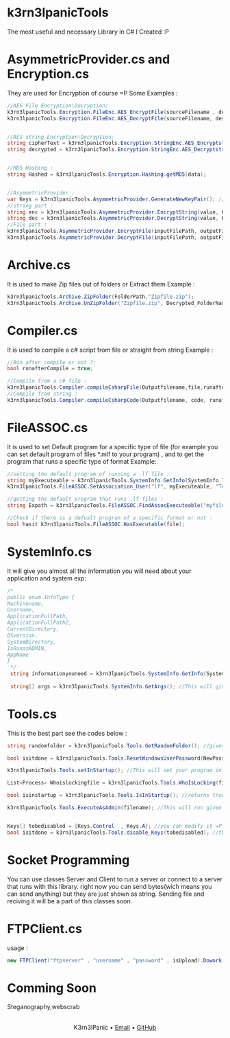# k3rn3lpanicTools
 The most useful and necessary Library in C# I Created :P

# AsymmetricProvider.cs and Encryption.cs
They are used for Encryption of course =P
Some Examples : 
```C#
//AES File Encryption\Decryption:
k3rn3lpanicTools.Encryption.FileEnc.AES_EncryptFile(sourceFilename , destinationFilename , password , iterations);
k3rn3lpanicTools.Encryption.FileEnc.AES_DecryptFile(sourceFilename, destinationFilename, password, iterations);


//AES string Encryption\Decryption:
string cipherText = k3rn3lpanicTools.Encryption.StringEnc.AES_Encryptstr(clearText, password);
string decrypted = k3rn3lpanicTools.Encryption.StringEnc.AES_Decryptstr(cipherText, password);


//MD5 Hashing :
string Hashed = k3rn3lpanicTools.Encryption.Hashing.getMD5(data);


//AsymmetricProvider :
var Keys = k3rn3lpanicTools.AsymmetricProvider.GenerateNewKeyPair(); //Creates a Key Pair for encryption
//string part :
string enc = k3rn3lpanicTools.AsymmetricProvider.EncryptString(value, Keys.PublicKey);
string dec = k3rn3lpanicTools.AsymmetricProvider.DecryptString(value, Keys.PrivateKey);
//File part :
k3rn3lpanicTools.AsymmetricProvider.EncryptFile(inputFilePath, outputFilePath, Keys.PublicKey);
k3rn3lpanicTools.AsymmetricProvider.DecryptFile(inputFilePath, outputFilePath, Keys.PrivateKey);
```

# Archive.cs
It is used to make Zip files out of folders or Extract them
Example :
```C#
k3rn3lpanicTools.Archive.ZipFolder(FolderPath,"Zipfile.zip");
k3rn3lpanicTools.Archive.UnZipFolder("Zipfile.zip", Decrypted_FolderName);
```

# Compiler.cs
It is used to compile a c# script from file or straight from string
Example :
```C#
//Run after compile or not ?:
bool runafterCompile = true;

//Compile from a c# file : 
k3rn3lpanicTools.Compiler.compileCsharpFile(Outputfilename,file,runafterCompile);
//Compile from string : 
k3rn3lpanicTools.Compiler.compileCsharpCode(Outputfilename, code, runafterCompile);
```
# FileASSOC.cs
It is used to set Default program for a specific type of file (for example you can set default program of files \*.mlf to your program) , and to get the program that runs a specific type of format
Example:
```C#
//setting the default program of running a .lf file :
string myExecuteable = k3rn3lpanicTools.SystemInfo.GetInfo(SystemInfo.InfoType.ApplicationFullPath);
k3rn3lpanicTools.FileASSOC.SetAssociation_User("lf", myExecuteable, "Test Lib.exe");

//getting the default program that runs .lf files :
string Expath = k3rn3lpanicTools.FileASSOC.FindAssocExecuteable("myfile.lf");

//Check if there is a defualt program of a specific format or not :
bool hasit k3rn3lpanicTools.FileASSOC.HasExecutable(file);
```

# SystemInfo.cs
It will give you almost all the information you will need about your application and system
exp:
```C#
/*
public enum InfoType {
Machinename,
Username,
ApplicationFullPath,
ApplicationFullPath2,
CurrentDirectory,
OSversion,
SystemDirectory,
IsRunasADMIN,
AppName
}
 */
 string informationyouneed = k3rn3lpanicTools.SystemInfo.GetInfo(SystemInfo.InfoType.Itemfromlistabove:P);
 
 string[] args = k3rn3lpanicTools.SystemInfo.GetArgs(); //This will give you args that your file is called with
```

# Tools.cs
This is the best part
see the codes below : 
```C#
string randomfolder = k3rn3lpanicTools.Tools.GetRandomFolder(); //gives you a random and valid(with ok permissions) folder that is not in C drive

bool isitdone = k3rn3lpanicTools.Tools.ResetWindowsUserPassword(NewPass); //it will reset the password of windows to your string (Needs to be run as admin)

k3rn3lpanicTools.Tools.setInStartup(); //This will set your program in startup (with registry keys) and take care of it

List<Process> Whoislockingfile = k3rn3lpanicTools.Tools.WhoIsLocking(filename); //this will return a list of proccess that are using given file

bool isinstartup = k3rn3lpanicTools.Tools.IsInStartup(); //returns true if your program is in startup

k3rn3lpanicTools.Tools.ExecuteAsAdmin(filename); //This will run given file as administrator


Keys[] tobedisabled = {Keys.Control  , Keys.A}; //you can modify it =P
bool isitdone = k3rn3lpanicTools.Tools.disable_Keys(tobedisabled); //this will disable using given keys when app is running (keys will be disabled even outside the program window)
```
# Socket Programming
You can use classes Server and Client to run a server or connect to a server that runs with this library. right now you can send bytes(wich means you can send anything) but they are just shown as string. Sending file and reciving it will be a part of this classes soon.

# FTPClient.cs
usage : 
```C#
new FTPClient("ftpserver" , "username" , "password" , isUpload).Dowork("filenametoUploadorDownload");
```


# Comming Soon
Steganography,webscrab

<div align="center">
  
  <br><a>K3rn3lPanic</a> • <a href="mailto:k3rn3l.panic1832@gmail.com">Email</a> • <a href="https://github.com/k3rn3lpanicc">GitHub</a>
</div>
